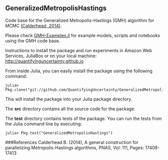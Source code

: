 ## GeneralizedMetropolisHastings
Code base for the Generalized Metropolis-Hastings (GMH) algorithm for MCMC [(Calderhead, 2014)](#refs). 

Please check [GMH-Examples.jl](https://github.com/QuantifyingUncertainty/GMH-Examples.jl) for example models, scripts and notebooks using the GMH code base.

Instructions to install the package and run experiments in Amazon Web Services, JuliaBox or on your local machine: http://quantifyinguncertainty.github.io

From inside Julia, you can easily install the package using the following command:

```
julia> Pkg.clone("git://github.com/QuantifyingUncertainty/GeneralizedMetropolisHastings.jl")
```

This will install the package into your Julia package directory. 

The **src** directory contains all the source code for the package.
	
The **test** directory contains tests of the package. You can run the tests from the Julia command line by executing:

```
julia> Pkg.test("GeneralizedMetropolisHastings")
```
###<a name="refs"/>References
Calderhead B. (2014), A general construction for parallelizing Metropolis-Hastings algorithms, PNAS, Vol: 111, Pages: 17408-17413
